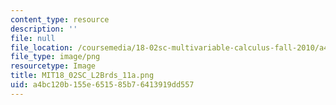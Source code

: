```yaml
---
content_type: resource
description: ''
file: null
file_location: /coursemedia/18-02sc-multivariable-calculus-fall-2010/a4bc120b155e651585b76413919dd557_MIT18_02SC_L2Brds_11a.png
file_type: image/png
resourcetype: Image
title: MIT18_02SC_L2Brds_11a.png
uid: a4bc120b-155e-6515-85b7-6413919dd557
---
```

